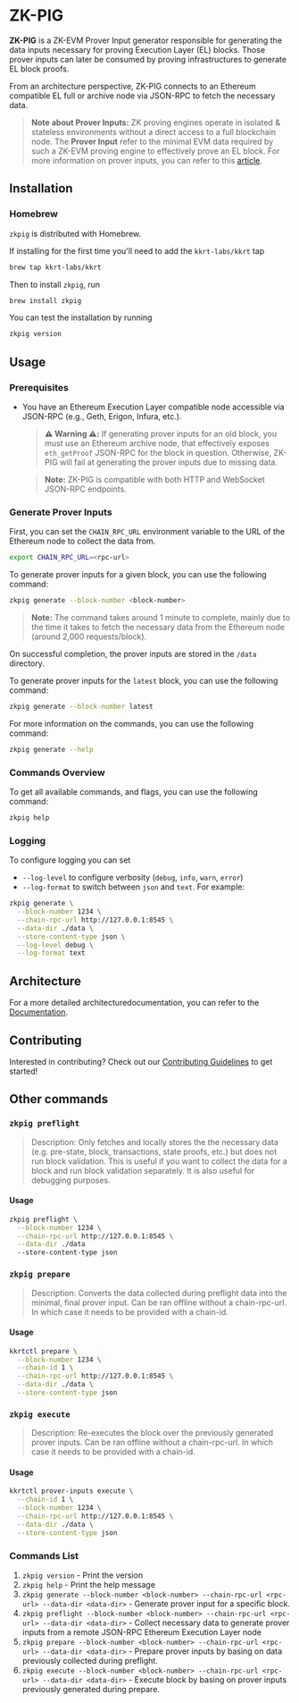 # ZK-PIG

**ZK-PIG** is a ZK-EVM Prover Input generator responsible for generating the data inputs necessary for proving Execution Layer (EL) blocks. Those prover inputs can later be consumed by proving infrastructures to generate EL block proofs.

From an architecture perspective, ZK-PIG connects to an Ethereum compatible EL full or archive node via JSON-RPC to fetch the necessary data.

> **Note about Prover Inputs:** ZK proving engines operate in isolated & stateless environments without a direct access to a full blockchain node. The **Prover Input** refer to the minimal EVM data required by such a ZK-EVM proving engine to effectively prove an EL block. For more information on prover inputs, you can refer to this [article](https://ethresear.ch/t/zk-evm-prover-input-standardization/21626).

## Installation

### Homebrew

`zkpig` is distributed with Homebrew.

If installing for the first time you'll need to add the `kkrt-labs/kkrt` tap

```sh
brew tap kkrt-labs/kkrt
```

Then to install `zkpig`, run 

```sh
brew install zkpig
```

You can test the installation by running

```sh
zkpig version
```

## Usage

### Prerequisites

- You have an Ethereum Execution Layer compatible node accessible via JSON-RPC (e.g., Geth, Erigon, Infura, etc.).

    > **⚠️ Warning ⚠️:** If generating prover inputs for an old block, you must use an Ethereum archive node, that effectively exposes `eth_getProof` JSON-RPC for the block in question. Otherwise, ZK-PIG will fail at generating the prover inputs due to missing data.

    > **Note:** ZK-PIG is compatible with both HTTP and WebSocket JSON-RPC endpoints.

### Generate Prover Inputs

First, you can set the `CHAIN_RPC_URL` environment variable to the URL of the Ethereum node to collect the data from.

```sh
export CHAIN_RPC_URL=<rpc-url>
```

To generate prover inputs for a given block, you can use the following command:

```sh
zkpig generate --block-number <block-number>
```

> **Note:** The command takes around 1 minute to complete, mainly due to the time it takes to fetch the necessary data from the Ethereum node (around 2,000 requests/block).

On successful completion, the prover inputs are stored in the `/data` directory.

To generate prover inputs for the `latest` block, you can use the following command:

```sh
zkpig generate --block-number latest
```

For more information on the commands, you can use the following command:

```sh
zkpig generate --help
```

### Commands Overview 

To get all available commands, and flags, you can use the following command:

```sh
zkpig help
```

### Logging

To configure logging you can set
- `--log-level` to configure verbosity (`debug`, `info`, `warn`, `error`)
- `--log-format` to switch between `json` and `text`. For example:

```sh
zkpig generate \
  --block-number 1234 \
  --chain-rpc-url http://127.0.0.1:8545 \
  --data-dir ./data \
  --store-content-type json \
  --log-level debug \
  --log-format text
```

## Architecture

For a more detailed architecturedocumentation, you can refer to the [Documentation](https://kkrt-labs/zkpig/docs/prover-inputs-generation).

## Contributing

Interested in contributing? Check out our [Contributing Guidelines](CONTRIBUTING.md) to get started! 

## Other commands

### `zkpig preflight`

> Description: Only fetches and locally stores the the necessary data (e.g. pre-state, block, transactions, state proofs, etc.) but does not run block validation. This is useful if you want to collect the data for a block and run block validation separately. It is also useful for debugging purposes.

#### Usage

```sh
zkpig preflight \
  --block-number 1234 \
  --chain-rpc-url http://127.0.0.1:8545 \
  --data-dir ./data
  --store-content-type json
```

### `zkpig prepare`

> Description: Converts the data collected during preflight data into the minimal, final prover input.
> Can be ran offline without a chain-rpc-url. In which case it needs to be provided with a chain-id.

#### Usage

```sh
kkrtctl prepare \
  --block-number 1234 \
  --chain-id 1 \
  --chain-rpc-url http://127.0.0.1:8545 \
  --data-dir ./data \
  --store-content-type json
```

### `zkpig execute`

> Description: Re-executes the block over the previously generated prover inputs.
> Can be ran offline without a chain-rpc-url. In which case it needs to be provided with a chain-id.

#### Usage

```sh
kkrtctl prover-inputs execute \
  --chain-id 1 \
  --block-number 1234 \
  --chain-rpc-url http://127.0.0.1:8545 \
  --data-dir ./data \
  --store-content-type json
```

### Commands List

1. `zkpig version` - Print the version
1. `zkpig help` - Print the help message
1. `zkpig generate --block-number <block-number> --chain-rpc-url <rpc-url> --data-dir <data-dir>` - Generate prover input for a specific block.
1. `zkpig preflight --block-number <block-number> --chain-rpc-url <rpc-url> --data-dir <data-dir>` - Collect necessary data to generate prover inputs from a remote JSON-RPC Ethereum Execution Layer node
1. `zkpig prepare --block-number <block-number> --chain-rpc-url <rpc-url> --data-dir <data-dir>` - Prepare prover inputs by basing on data previously collected during preflight.
1. `zkpig execute --block-number <block-number> --chain-rpc-url <rpc-url> --data-dir <data-dir>` - Execute block by basing on prover inputs previously generated during prepare.
